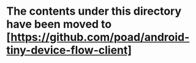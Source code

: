# The contents under this directory have been moved to [https://github.com/poad/android-tiny-device-flow-client]
